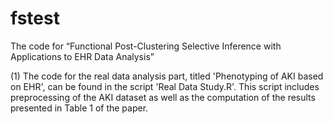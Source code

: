 # fstest
The code for  “Functional Post-Clustering Selective Inference with Applications to EHR Data Analysis”

(1) The code for the real data analysis part, titled 'Phenotyping of AKI based on EHR', can be found in the script 'Real Data Study.R'. This script includes preprocessing of the AKI dataset as well as the computation of the results presented in Table 1 of the paper.
